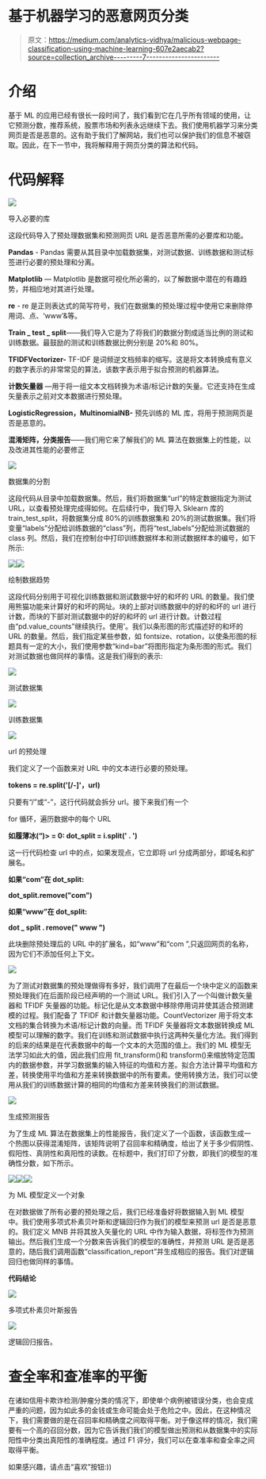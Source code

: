 # 基于机器学习的恶意网页分类

> 原文：<https://medium.com/analytics-vidhya/malicious-webpage-classification-using-machine-learning-607e2aecab2?source=collection_archive---------7----------------------->

# 介绍

基于 ML 的应用已经有很长一段时间了，我们看到它在几乎所有领域的使用，让它预测分数，推荐系统，股票市场和列表永远继续下去。我们使用机器学习来分类网页是否是恶意的。这有助于我们了解网站，我们也可以保护我们的信息不被窃取。因此，在下一节中，我将解释用于网页分类的算法和代码。

# 代码解释

![](img/c0b5e934c7446ffbfd7a8dddec6ba37c.png)

导入必要的库

这段代码导入了预处理数据集和预测网页 URL 是否恶意所需的必要库和功能。

**Pandas** - Pandas 需要从其目录中加载数据集，对测试数据、训练数据和测试标签进行必要的预处理和分离。

**Matplotlib** — Matplotlib 是数据可视化所必需的，以了解数据中潜在的有趣趋势，并相应地对其进行处理。

**re** - re 是正则表达式的简写符号，我们在数据集的预处理过程中使用它来删除停用词、点、‘www’&等。

**Train _ test _ split**——我们导入它是为了将我们的数据分割成适当比例的测试和训练数据。最鼓励的测试和训练数据比例分别是 20%和 80%。

**TFIDFVectorizer-** TF-IDF 是词频逆文档频率的缩写。这是将文本转换成有意义的数字表示的非常常见的算法，该数字表示用于拟合预测的机器算法。

**计数矢量器** —用于将一组文本文档转换为术语/标记计数的矢量。它还支持在生成矢量表示之前对文本数据进行预处理。

**LogisticRegression，MultinomialNB-** 预先训练的 ML 库，将用于预测网页是否是恶意的。

**混淆矩阵，分类报告**——我们用它来了解我们的 ML 算法在数据集上的性能，以及改进其性能的必要修正

![](img/dad23ecee321d2e4fca50384b5a51eb1.png)

数据集的分割

这段代码从目录中加载数据集。然后，我们将数据集“url”的特定数据指定为测试 URL，以查看预处理完成得如何。在后续行中，我们导入 Sklearn 库的 train_test_split，将数据集分成 80%的训练数据集和 20%的测试数据集。我们将变量“labels”分配给训练数据的“class”列，而将“test_labels”分配给测试数据的 class 列。然后，我们在控制台中打印训练数据样本和测试数据样本的编号，如下所示:

![](img/3d2440f08c57b6cfd209934dccb8a6fe.png)![](img/42260e71582e6fcf0c0e9ea57bcc4b51.png)

绘制数据趋势

这段代码分别用于可视化训练数据和测试数据中好的和坏的 URL 的数量。我们使用熊猫功能来计算好的和坏的网址。块的上部对训练数据中的好的和坏的 url 进行计数，而块的下部对测试数据中的好的和坏的 url 进行计数。计数过程由“pd.value_counts”继续执行。使用'。我们以条形图的形式描述好的和坏的 URL 的数量。然后，我们指定某些参数，如 fontsize、rotation，以使条形图的标题具有一定的大小，我们使用参数“kind=bar”将图形指定为条形图的形式。我们对测试数据也做同样的事情。这是我们得到的表示:

![](img/f42494b2a6178595913fb7ae91294f98.png)

测试数据集

![](img/437dc51a71abf031b0575394e60e8f81.png)

训练数据集

![](img/1526d1ae0064bd2f7de9835522cfff05.png)

url 的预处理

我们定义了一个函数来对 URL 中的文本进行必要的预处理。

**tokens = re.split('[/-]'，url)**

只要有“/”或“-”，这行代码就会拆分 url。接下来我们有一个

for 循环，遍历数据中的每个 URL

**如履薄冰(“)> = 0: dot_split = i.split(' . ')**

这一行代码检查 url 中的点，如果发现点，它立即将 url 分成两部分，即域名和扩展名。

**如果“com”在 dot_split:**

**dot_split.remove("com")**

**如果“www”在 dot_split:**

**dot _ split . remove(" www ")**

此块删除预处理后的 URL 中的扩展名，如“www”和“com ”,只返回网页的名称，因为它们不添加任何上下文。

![](img/ef9be47e1deae2d4ba2c39cfbceb0656.png)

为了测试对数据集的预处理做得有多好，我们调用了在最后一个块中定义的函数来预处理我们在后面阶段已经声明的一个测试 URL。我们引入了一个叫做计数矢量器和 TFIDF 矢量器的功能。标记化是从文本数据中移除停用词并使其适合预测建模的过程。我们配备了 TFIDF 和计数矢量器功能。CountVectorizer 用于将文本文档的集合转换为术语/标记计数的向量。而 TFIDF 矢量器将文本数据转换成 ML 模型可以理解的数字。我们在训练和测试数据中执行这两种矢量化方法。我们得到的后来的结果是在代表数据中的每一个文本的大范围的值上。我们的 ML 模型无法学习如此大的值，因此我们应用 fit_transform()和 transform()来缩放特定范围内的数据参数，并学习数据集的输入特征的均值和方差。拟合方法计算平均值和方差，转换使用平均值和方差来转换数据中的所有要素。使用转换方法，我们可以使用从我们的训练数据计算的相同的均值和方差来转换我们的测试数据。

![](img/44be3c196d189379e30d78d7abf7d659.png)

生成预测报告

为了生成 ML 算法在数据集上的性能报告，我们定义了一个函数，该函数生成一个热图以获得混淆矩阵，该矩阵说明了召回率和精确度，给出了关于多少假阴性、假阳性、真阴性和真阳性的读数。在标题中，我们打印了分数，即我们的模型的准确性分数，如下所示。

![](img/dcf743cb0c93d2c71d75eb90968e5fdf.png)![](img/5c85042497e73ee605d11791e989400b.png)![](img/5ea632c4078604e72414f38bf450d5d7.png)

为 ML 模型定义一个对象

在对数据做了所有必要的预处理之后，我们已经准备好将数据输入到 ML 模型中。我们使用多项式朴素贝叶斯和逻辑回归作为我们的模型来预测 url 是否是恶意的。我们定义 MNB 并将其放入矢量化的 URL 中作为输入数据，将标签作为预测输出。然后我们生成一个分数来告诉我们的模型的准确性，并预测 URL 是否是恶意的，随后我们调用函数“classification_report”并生成相应的报告。我们对逻辑回归也做同样的事情。

**代码结论**

![](img/cc0cc336da1c1c65a91ff6302cf8833e.png)

多项式朴素贝叶斯报告

![](img/04e03eb7fe2083a7f70a42155337e969.png)

逻辑回归报告。

# **查全率和查准率的平衡**

在诸如信用卡欺诈检测/肿瘤分类的情况下，即使单个病例被错误分类，也会变成严重的问题，因为如此多的金钱或生命可能会处于危险之中。因此，在这种情况下，我们需要做的是在召回率和精确度之间取得平衡。对于像这样的情况，我们需要有一个高的召回分数，因为它告诉我们我们的模型做出预测和从数据集中的实际阳性中分类出真阳性的准确程度。通过 F1 评分，我们可以在查准率和查全率之间取得平衡。

如果感兴趣，请点击“喜欢”按钮:))